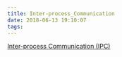 ```yaml
---
title: Inter-process_Communication
date: 2018-06-13 19:10:07
tags:
---
```

[Inter-process Communication (IPC)](https://www.chromium.org/developers/design-documents/inter-process-communication)

